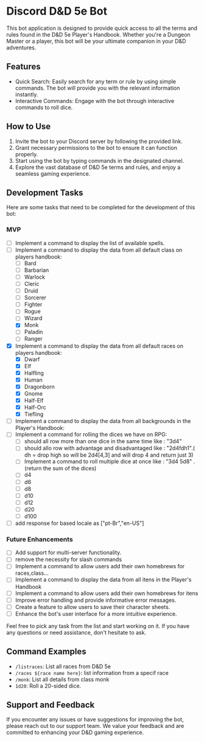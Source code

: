 # Discord D&D 5e Bot

This bot application is designed to provide quick access to all the terms and rules found in the D&D 5e Player's Handbook. Whether you're a Dungeon Master or a player, this bot will be your ultimate companion in your D&D adventures.

## Features

- Quick Search: Easily search for any term or rule by using simple commands. The bot will provide you with the relevant information instantly.
- Interactive Commands: Engage with the bot through interactive commands to roll dice.

## How to Use

1. Invite the bot to your Discord server by following the provided link.
2. Grant necessary permissions to the bot to ensure it can function properly.
3. Start using the bot by typing commands in the designated channel.
4. Explore the vast database of D&D 5e terms and rules, and enjoy a seamless gaming experience.

## Development Tasks

Here are some tasks that need to be completed for the development of this bot:

### MVP
- [ ] Implement a command to display the list of available spells.
- [ ] Implement a command to display the data from all default class on players handbook:
    - [ ] Bard
    - [ ] Barbarian
    - [ ] Warlock
    - [ ] Cleric
    - [ ] Druid
    - [ ] Sorcerer
    - [ ] Fighter
    - [ ] Rogue
    - [ ] Wizard
    - [X] Monk
    - [ ] Paladin
    - [ ] Ranger
- [X] Implement a command to display the data from all default races on players handbook:
    - [X] Dwarf
    - [X] Elf
    - [X] Halfling
    - [X] Human
    - [X] Dragonborn
    - [X] Gnome
    - [X] Half-Elf
    - [X] Half-Orc
    - [X] Tiefling
- [ ] Implement a command to display the data from all backgrounds in the Player's Handbook:
- [ ] Implement a command for rolling the dices we have on RPG:
    - [ ] should all row more than one dice in the same time like : "3d4"
    - [ ] should allo row with advantage and disadvantaged like : "2d4fdh1".( dh = drop high so will be 2d4[4,3] and will drop 4 and return just 3)
    - [ ] Implement a command to roll multiple dice at once like : "3d4 5d8" .(return the sum of the dices)
    - [ ] d4
    - [ ] d6
    - [ ] d8
    - [ ] d10
    - [ ] d12
    - [ ] d20
    - [ ] d100
- [ ] add response for based locale as ["pt-Br","en-US"]

### Future Enhancements

- [ ] Add support for multi-server functionality.
- [ ] remove the necessity for slash commands
- [ ] Implement a command to allow users add their own homebrews for races,class...
- [ ] Implement a command to display the data from all itens in the Player's Handbook
- [ ] Implement a command to allow users add their own homebrews for itens
- [ ] Improve error handling and provide informative error messages.
- [ ] Create a feature to allow users to save their character sheets.
- [ ] Enhance the bot's user interface for a more intuitive experience.

Feel free to pick any task from the list and start working on it. If you have any questions or need assistance, don't hesitate to ask.


## Command Examples

- `/listraces`: List all races from D&D 5e
- `/races ${race name here}`: list information from a specif race
- `/monk`: List all details from class monk
- `1d20`: Roll a 20-sided dice.

## Support and Feedback

If you encounter any issues or have suggestions for improving the bot, please reach out to our support team. We value your feedback and are committed to enhancing your D&D gaming experience.

